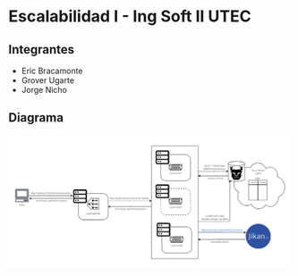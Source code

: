 # Escalabilidad I - Ing Soft II UTEC

## Integrantes

- Eric Bracamonte 
- Grover Ugarte
- Jorge Nicho

## Diagrama
![](./arquitectura.png)